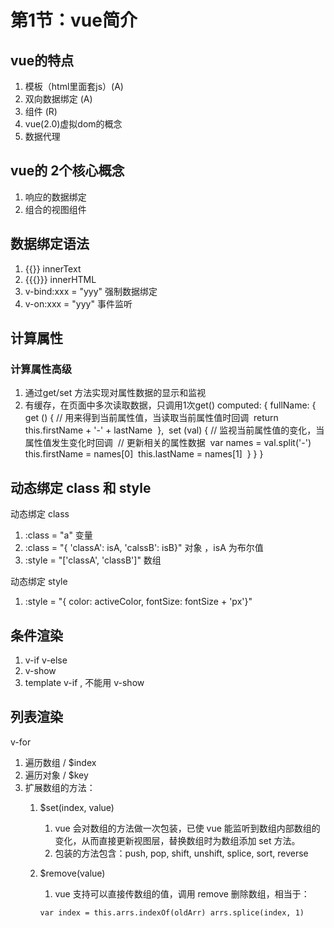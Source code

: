 # 第1节：vue简介

## vue的特点

1. 模板（html里面套js）(A)
2. 双向数据绑定 (A)
3. 组件 (R)
4. vue(2.0)虚拟dom的概念
5. 数据代理

## vue的 2个核心概念
1. 响应的数据绑定
2. 组合的视图组件

## 数据绑定语法
1. {{}} innerText
2. {{{}}} innerHTML
3. v-bind:xxx = "yyy" 强制数据绑定 
4. v-on:xxx = "yyy" 事件监听

## 计算属性
### 计算属性高级
1. 通过get/set 方法实现对属性数据的显示和监视
2. 有缓存，在页面中多次读取数据，只调用1次get()
    computed: {
      fullName: {
    ​     get () { // 用来得到当前属性值，当读取当前属性值时回调
    ​         return this.firstName + '-' + lastName
    ​     },
    ​     set (val) { // 监视当前属性值的变化，当属性值发生变化时回调
    ​         // 更新相关的属性数据
    ​         var names = val.split('-')
    ​         this.firstName = names[0]
    ​         this.lastName = names[1]
    ​     }
      }
    }

## 动态绑定 class 和 style 

动态绑定 class

1.  :class = "a" 变量
2.  :class = "{ 'classA': isA, 'calssB': isB}" 对象 ，isA 为布尔值
3.  :style = "['classA', 'classB']" 数组

动态绑定 style 

1. :style = "{ color: activeColor, fontSize: fontSize + 'px'}"

## 条件渲染

1. v-if v-else
2. v-show
3. template v-if , 不能用 v-show

## 列表渲染

v-for

1. 遍历数组  / $index
2. 遍历对象 / $key
3. 扩展数组的方法：
   1. $set(index, value)
      1. vue 会对数组的方法做一次包装，已使 vue 能监听到数组内部数组的变化，从而直接更新视图层，替换数组时为数组添加 set 方法。
      2. 包装的方法包含：push, pop, shift, unshift, splice, sort, reverse
   2. $remove(value)
      1. vue 支持可以直接传数组的值，调用 remove 删除数组，相当于：

        `var index = this.arrs.indexOf(oldArr)
        arrs.splice(index, 1)`